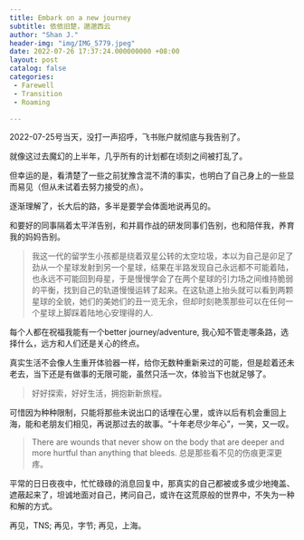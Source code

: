 ```yaml
---
title: Embark on a new journey
subtitle: 依依旧楚，邈邈西云
author: "Shan J."
header-img: "img/IMG_5779.jpeg"
date: 2022-07-26 17:37:24.000000000 +08:00
layout: post
catalog: false
categories:
 - Farewell
 - Transition
 - Roaming

---
```


2022-07-25号当天，没打一声招呼，飞书账户就彻底与我告别了。

就像这过去魔幻的上半年，几乎所有的计划都在顷刻之间被打乱了。

但幸运的是，看清楚了一些之前犹豫含混不清的事实，也明白了自己身上的一些显而易见（但从未试着去努力接受的点）。

逐渐理解了，长大后的路，多半是要学会体面地说再见的。

和要好的同事隔着太平洋告别，和并肩作战的研发同事们告别，也和陪伴我，养育我的妈妈告别。

> 我这一代的留学生小孩都是绕着双星公转的太空垃圾，本以为自己是卯足了劲从一个星球发射到另一个星球，结果在半路发现自己永远都不可能着陆，也永远不可能回到母星，于是慢慢学会了在两个星球的引力场之间维持脆弱的平衡，找到自己的轨道慢慢运转了起来。在这轨道上抬头就可以看到两颗星球的全貌，她们的美她们的丑一览无余，但却时刻艳羡那些可以在任何一个星球上脚踩着陆地心安理得的人.

每个人都在祝福我能有一个better journey/adventure, 我心知不管走哪条路，选择什么，远方和人们还是关心的终点。

真实生活不会像人生重开体验器一样，给你无数种重新来过的可能，但是趁着还未老去，当下还是有做事的无限可能，虽然只活一次，体验当下也就足够了。

> 好好探索，好好生活，拥抱新新旅程。

可惜因为种种限制，只能将那些未说出口的话埋在心里，或许以后有机会重回上海，能和老朋友们相见，再说那过去的故事。“十年老尽少年心”，一笑，又一叹。

> There are wounds that never show on the body that are deeper and more hurtful than anything that bleeds.
总是那些看不见的伤痕更深更疼。

平常的日日夜夜中，忙忙碌碌的消息回复中，那真实的自己都被或多或少地掩盖、遮蔽起来了，坦诚地面对自己，拷问自己，或许在这荒原般的世界中，不失为一种和解的方式。

再见，TNS; 再见，字节; 再见，上海。
